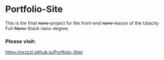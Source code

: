 # Portfolio-Site
This is the final <s>nano-</s>project for the front-end <s>nano-</s>lesson of the Udacity Full<s>-Nano-</s>Stack nano-degree.

### Please visit:
https://orzzzl.github.io/Portfolio-Site/